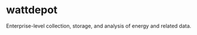 wattdepot
=========

Enterprise-level collection, storage, and analysis of energy and related data. 
